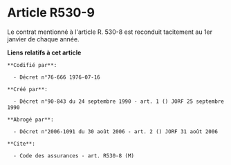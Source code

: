 # Article R530-9

Le contrat mentionné à l'article R. 530-8 est reconduit tacitement au 1er janvier de chaque année.

**Liens relatifs à cet article**

	**Codifié par**:

	  - Décret n°76-666 1976-07-16

	**Créé par**:

	  - Décret n°90-843 du 24 septembre 1990 - art. 1 () JORF 25 septembre 1990

	**Abrogé par**:

	  - Décret n°2006-1091 du 30 août 2006 - art. 2 () JORF 31 août 2006

	**Cite**:

	  - Code des assurances - art. R530-8 (M)
